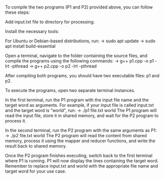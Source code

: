 To compile the two programs (P1 and P2) provided above, you can follow these steps:

Add input.txt file to directory for processing.

Install the necessary tools:

For Ubuntu or Debian-based distributions, run:
 ->  sudo apt update
 -> sudo apt install build-essential

Open a terminal, navigate to the folder containing the source files, and compile the programs using the following commands:
 -> g++ p1.cpp -o p1 -lrt -pthread
 -> g++ p2.cpp -o p2 -lrt -pthread

After compiling both programs, you should have two executable files: p1 and p2.

To execute the programs, open two separate terminal instances.

In the first terminal, run the P1 program with the input file name and the target word as arguments. For example, if your input file is called input.txt and the target word is "world", run:
 -> ./p1 file.txt world
The P1 program will read the input file, store it in shared memory, and wait for the P2 program to process it.

In the second terminal, run the P2 program with the same arguments as P1:
 -> ./p2 file.txt world
The P2 program will read the content from shared memory, process it using the mapper and reducer functions, and write the result back to shared memory.

Once the P2 program finishes executing, switch back to the first terminal where P1 is running. P1 will now display the lines containing the target word.
Remember to replace input.txt and world with the appropriate file name and target word for your use case.
